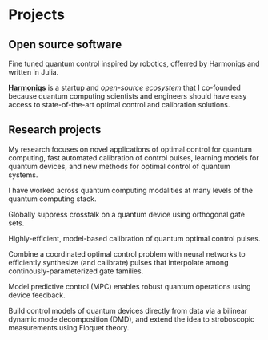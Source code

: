 # Projects

<script setup>
import ResearchProject from './.vitepress/theme/components/ResearchProject.vue'
</script>

## Open source software

<ResearchProject
    title="Piccolo.jl"
    img="/images/piccolo.jpg"
    link="https://github.com/harmoniqs/Piccolo.jl">
    Fine tuned quantum control inspired by robotics, offerred by Harmoniqs and written in Julia.
</ResearchProject>

[**Harmoniqs**](https://www.harmoniqs.co/) is a startup and _open-source ecosystem_ that I co-founded because quantum computing scientists and engineers should have easy access to state-of-the-art optimal control and calibration solutions.

## Research projects

My research focuses on novel applications of optimal control for quantum computing, fast automated calibration of control pulses, learning models for quantum devices, and new methods for optimal control of quantum systems.

I have worked across quantum computing modalities at many levels of the quantum computing stack.

<ResearchProject
    title="Crosstalk-Robust Gatesets"
    img="/images/crgs.png">
    Globally suppress crosstalk on a quantum device using orthogonal gate sets.
</ResearchProject>

<ResearchProject
    title="Quantum Iterative Learning Control"
    img="/images/qilc.png">
    Highly-efficient, model-based calibration of quantum optimal control pulses.
</ResearchProject>

<ResearchProject
    title="Optimal control and neural networks can efficiently interpolate gates"
    link="https://www.computer.org/csdl/proceedings-article/qce/2024/413701b336/23oq4Nyibuw"
    img="/images/interp.png">
    Combine a coordinated optimal control problem with neural networks to efficiently synthesize (and calibrate) pulses that interpolate among continously-parameterized gate families.
</ResearchProject>

<ResearchProject
    title="Robust quantum state prep with MPC"
    link="https://quantum-journal.org/papers/q-2022-10-13-837/"
    img="/images/mpc.png">
    Model predictive control (MPC) enables robust quantum operations using device feedback.
</ResearchProject>

<ResearchProject
    title="Learn quantum control models from data with BiDMD"
    link="https://iopscience.iop.org/article/10.1088/1367-2630/abe972"
    img="/images/bidmd.png">
    Build control models of quantum devices directly from data via a bilinear dynamic mode decomposition (DMD), and extend the idea to stroboscopic measurements using Floquet theory.
</ResearchProject>
